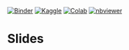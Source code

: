 [![Binder](https://mybinder.org/badge_logo.svg)](https://mybinder.org/v2/gh/pitmonticone/TemplateRepository/master)
[![Kaggle](https://kaggle.com/static/images/open-in-kaggle.svg)]()
[![Colab](https://colab.research.google.com/assets/colab-badge.svg)](https://colab.research.google.com/github/pitmonticone/TemplateRepository/blob/master)
[![nbviewer](https://github.com/jupyter/design/blob/master/logos/Badges/nbviewer_badge.svg)](https://nbviewer.jupyter.org/github/pitmonticone/TemplateRepository/)

# Slides
